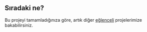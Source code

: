 ## Sıradaki ne?

Bu projeyi tamamladığınıza göre, artık diğer [eğlenceli](https://projects.raspberrypi.org/en/projects?interests%5B%5D=humour) projelerimize bakabilirsiniz.
